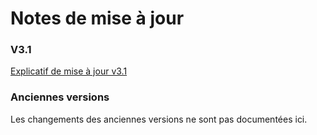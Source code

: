 # Notes de mise à jour


### V3.1
[Explicatif de mise à jour v3.1](Explicatif-de-mise-a-jour-3-1.md)

### Anciennes versions
Les changements des anciennes versions ne sont pas documentées ici.